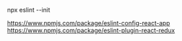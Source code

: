 npx eslint --init

https://www.npmjs.com/package/eslint-config-react-app
https://www.npmjs.com/package/eslint-plugin-react-redux
